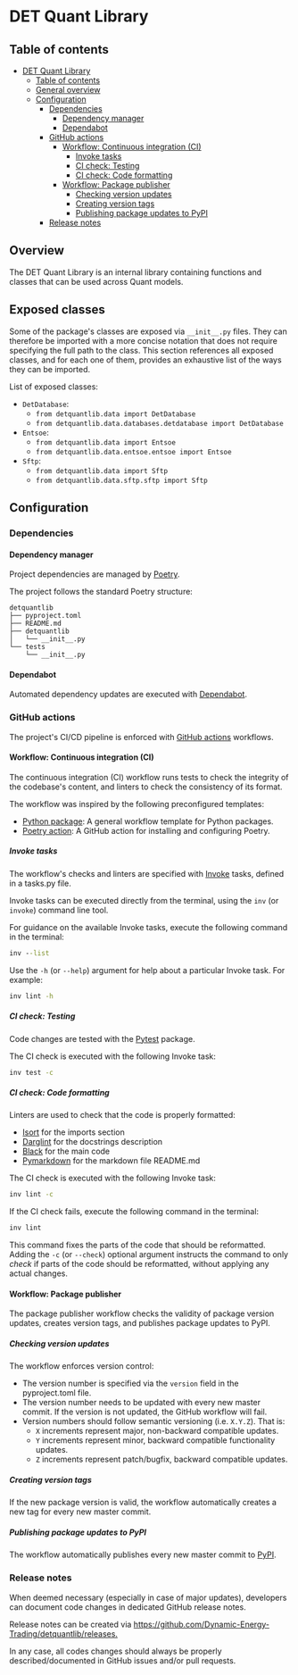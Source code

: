 # DET Quant Library

## Table of contents

<!--TOC-->

- [DET Quant Library](#det-quant-library)
  - [Table of contents](#table-of-contents)
  - [General overview](#general-overview)
  - [Configuration](#configuration)
    - [Dependencies](#dependencies)
      - [Dependency manager](#dependency-manager)
      - [Dependabot](#dependabot)
    - [GitHub actions](#github-actions)
      - [Workflow: Continuous integration (CI)](#workflow-continuous-integration-ci)
        - [Invoke tasks](#invoke-tasks)
        - [CI check: Testing](#ci-check-testing)
        - [CI check: Code formatting](#ci-check-code-formatting)
      - [Workflow: Package publisher](#workflow-package-publisher)
        - [Checking version updates](#checking-version-updates)
        - [Creating version tags](#creating-version-tags)
        - [Publishing package updates to PyPI](#publishing-package-updates-to-pypi)
    - [Release notes](#release-notes)

<!--TOC-->

## Overview

The DET Quant Library is an internal library containing functions and classes that can be used
across Quant models.

## Exposed classes

Some of the package's classes are exposed via `__init__.py` files. They can therefore be 
imported with a more concise notation that does not require specifying the full path to the 
class. This section references all exposed classes, and for each one of them, provides an 
exhaustive list of the ways they can be imported.

List of exposed classes:

<!-- BEGIN AUTO-GENERATED -->
- `DetDatabase`:
  - `from detquantlib.data import DetDatabase`
  - `from detquantlib.data.databases.detdatabase import DetDatabase`
- `Entsoe`:
  - `from detquantlib.data import Entsoe`
  - `from detquantlib.data.entsoe.entsoe import Entsoe`
- `Sftp`:
  - `from detquantlib.data import Sftp`
  - `from detquantlib.data.sftp.sftp import Sftp`
<!-- END AUTO-GENERATED -->

## Configuration

### Dependencies

#### Dependency manager

Project dependencies are managed by [Poetry](https://python-poetry.org/).

The project follows the standard Poetry structure:

```
detquantlib
├── pyproject.toml
├── README.md
├── detquantlib
│   └── __init__.py
└── tests
    └── __init__.py
```

#### Dependabot

Automated dependency updates are executed with
[Dependabot](https://docs.github.com/en/code-security/dependabot).

### GitHub actions

The project's CI/CD pipeline is enforced with [GitHub actions](https://docs.github.com/en/actions)
workflows.

#### Workflow: Continuous integration (CI)

The continuous integration (CI) workflow runs tests to check the integrity of the codebase's
content, and linters to check the consistency of its format.

The workflow was inspired by the following preconfigured templates:

- [Python package](https://github.com/actions/starter-workflows/blob/main/ci/python-package.yml):
  A general workflow template for Python packages.
- [Poetry action](https://github.com/marketplace/actions/install-poetry-action): A GitHub action
  for installing and configuring Poetry.

##### Invoke tasks

The workflow's checks and linters are specified with [Invoke](https://www.pyinvoke.org/) tasks,
defined in a tasks.py file.

Invoke tasks can be executed directly from the terminal, using the `inv` (or `invoke`)
command line tool.

For guidance on the available Invoke tasks, execute the following command in the terminal:

```cmd
inv --list
```

Use the `-h` (or `--help`) argument for help about a particular Invoke task. For example:

```cmd
inv lint -h
```

##### CI check: Testing

Code changes are tested with the [Pytest](https://github.com/pytest-dev/pytest) package.

The CI check is executed with the following Invoke task:

```cmd
inv test -c
```

##### CI check: Code formatting

Linters are used to check that the code is properly formatted:

- [Isort](https://github.com/timothycrosley/isort) for the imports section
- [Darglint](https://github.com/terrencepreilly/darglint) for the docstrings description
- [Black](https://github.com/psf/black) for the main code
- [Pymarkdown](https://github.com/jackdewinter/pymarkdown) for the markdown file README.md

The CI check is executed with the following Invoke task:

```cmd
inv lint -c
```

If the CI check fails, execute the following command in the terminal:

```cmd
inv lint
```

This command fixes the parts of the code that should be reformatted. Adding the `-c` (or
`--check`) optional argument instructs the command to only _check_ if parts of the code should be
reformatted, without applying any actual changes.

#### Workflow: Package publisher

The package publisher workflow checks the validity of package version updates, creates version
tags, and publishes package updates to PyPI.

##### Checking version updates

The workflow enforces version control:

- The version number is specified via the `version` field in the pyproject.toml file.
- The version number needs to be updated with every new master commit. If the version is not
  updated, the GitHub workflow will fail.
- Version numbers should follow semantic versioning (i.e. `X.Y.Z`). That is:
  - `X` increments represent major, non-backward compatible updates.
  - `Y` increments represent minor, backward compatible functionality updates.
  - `Z` increments represent patch/bugfix, backward compatible updates.

##### Creating version tags

If the new package version is valid, the workflow automatically creates a new tag for every new
master commit.

##### Publishing package updates to PyPI

The workflow automatically publishes every new master commit to
[PyPI](https://pypi.org/project/detquantlib/).

### Release notes

When deemed necessary (especially in case of major updates), developers can document code
changes in dedicated GitHub release notes.

Release notes can be created via <https://github.com/Dynamic-Energy-Trading/detquantlib/releases.>

In any case, all codes changes should always be properly described/documented in GitHub issues
and/or pull requests.
